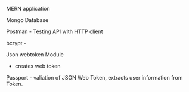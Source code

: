 MERN application

Mongo Database

Postman - Testing API with HTTP client

bcrypt -

Json webtoken Module

- creates web token

Passport - valiation of JSON Web Token, extracts user information from Token.
